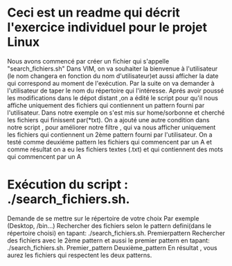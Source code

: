 # Ceci est un readme qui décrit l'exercice individuel pour le projet Linux

Nous avons commencé par créer un fichier qui s'appelle "search_fichiers.sh"
Dans VIM, on va souhaiter la bienvenue à l'utilisateur (le nom changera en fonction du nom d'utilisateur)et aussi afficher la date qui correspond au moment de l'exécution.
Par la suite on va demander à l'utilisateur de taper le nom du répertoire qui l'intéresse.
Aprés avoir poussé les modifications dans le dépot distant ,on a édité le script pour qu'il nous affiche uniquement des fichiers qui contiennent un pattern fourni par l'utilisateur.
Dans notre exemple on s'est mis sur home/sorbonne et cherché les fichiers qui finissent par(*txt).
On a ajouté une autre condition dans notre script , pour améliorer notre filtre , qui va nous afficher uniquement les fichiers qui contiennent un 2ème pattern fourni par l'utilisateur.
On a testé comme deuxiéme pattern les fichiers qui commencent par un A et comme résultat on a eu les fichiers textes (.txt) et qui contiennent des mots qui commencent par un A


# Exécution du script : ./search_fichiers.sh.
 Demande de se mettre sur le répertoire de votre choix Par exemple (Desktop, /bin...)
 Rechercher des fichiers selon le pattern defini(dans le répertoire choisi) en tapant:
   ./search_fichiers.sh. Premierpattern
 Rechercher des fichiers avec le 2ème pattern et aussi le premier pattern  en tapant:
  ./search_fichiers.sh. Premier_pattern Deuxième_pattern
 En résultat , vous aurez les fichiers qui respectent les deux patterns.

